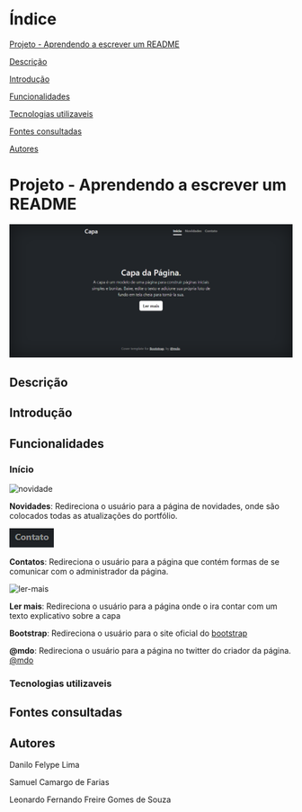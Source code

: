 # Índice

[Projeto - Aprendendo a escrever um README](#projeto---aprendendo-a-escrever-um-readme)

[Descrição](#descri%C3%A7%C3%A3o)

[Introdução](#introdu%C3%A7%C3%A3o)

[Funcionalidades](#funcionalidades)

[Tecnologias utilizaveis](#tecnologias-utilizaveis)

[Fontes consultadas](#fontes-consultadas)

[Autores](#autores)

# Projeto - Aprendendo a escrever um README

![image info](img/capa.png)

## Descrição

## Introdução

## Funcionalidades

### Início

![novidade](img/bot%C3%A3o%20novidade.png)

**Novidades**: Redireciona o usuário para a página de novidades, onde são colocados todas as atualizações do portfólio.

![contatos](img/bot%C3%A3o%20contato.png)

**Contatos**: Redireciona o usuário para a página que contém formas de se comunicar com o administrador da página.

![ler-mais](img/bot%C3%A3o%20ler%20mais.png)

**Ler mais**: Redireciona o usuário para a página onde o ira contar com um texto explicativo sobre a capa

**Bootstrap**: Redireciona o usuário para o site oficial do [bootstrap](https://getbootstrap.com/)

**@mdo**: Redireciona o usuário para a página no twitter do criador da página. [@mdo](https://twitter.com/mdo)

### Tecnologias utilizaveis

## Fontes consultadas 

## Autores

Danilo Felype Lima

Samuel Camargo de Farias

Leonardo Fernando Freire Gomes de Souza
